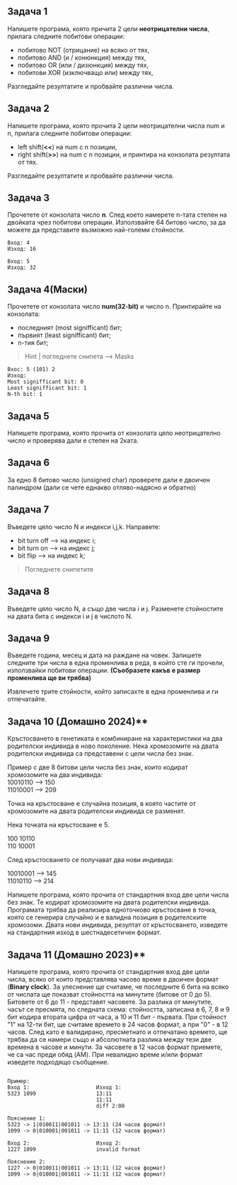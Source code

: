 ## Задача 1
Напишете програма, която причита 2 цели **неотрицателни числа**, прилага следните побитови операции:

  -  побитово NOT (отрицание) на всяко от тях,  
  -  побитово AND (и / конюнкция) между тях,  
  -  побитово OR (или / дизюнкция) между тях,  
  -  побитови XOR (изключващо или) между тях,  

Разгледайте резултатите и пробвайте различни числа.

## Задача 2
Напишете програма, която прочита 2 цели неотрицателни числа num и n, прилага следните побитови операции:

  - left shift(**<<**) на num с n позиции,
  - right shift(**>>**) на num с n позиции,
и принтира на конзолата резултата от тях.

Разгледайте резултатите и пробвайте различни числа.

## Задача 3
Прочетете от конзолата число **n**. След което намерете n-тата степен на двойката чрез побитови операции. Използвайте 64
битово число, за да можете да представите възможно най-големи стойности.  

~~~  
Вход: 4  
Изход: 16  

Вход: 5  
Изход: 32  
~~~

## Задача 4(Маски)
Прочетете от конзолата число **num(32-bit)** и число n. Принтирайте на конзолата:
  - последният (most signifficant) бит;  
  - първият (least signifficant) бит;  
  - n-тия бит;  
> Hint | погледнете снипета --> Masks
~~~
Вхос: 5 (101) 2
Изход:
Most signifficant bit: 0
Least signifficant bit: 1
N-th bit: 1
~~~

## Задача 5
Напишете програма, която прочита от конзолата цяло неотрицателно число и проверява дали е степен на 2ката.

## Задача 6
За едно 8 битово число (unsigned char) проверете дали е двоичен палиндром (дали се чете еднакво отляво-надясно и обратно)

## Задача 7
Въведете цяло число N и индекси i,j,k. Направете:
  - bit turn off --> на индекс i;
  - bit turn on  --> на индекс j;
  - bit flip     --> на индекс k;

> Погледнете снипетите 

## Задача 8
Въведете цяло число N, а също две числа i и j. Разменете стойностите на двата бита с индекси i и j в числото N.

## Задача 9
Въведете година, месец и дата на раждане на човек. Запишете следните три числа в една променлива в реда, в който сте ги прочели, използвайки побитови операции. **(Съобразете какъв е размер променлива ще ви трябва)**

Извлечете трите стойности, който записахте в една променлива и ги отпечатайте.

## Задача 10 (Домашно 2024)**
Кръстосването в генетиката е комбиниране на характеристики на два родителски индивида в ново поколение.
Нека хромозомите на двата родителски индивида са представени с цели числа без знак.

Пример с две 8 битови цели числа без знак, които кодират хромозомите на два индивида:  
10010110 --> 150    
11010001 --> 209   

Точка на кръстосване е случайна позиция, в която частите от хромозомите на двата родителски индивида се разменят.

Нека точката на кръстосване е 5.  

100 10110  
110 10001  

След кръстосването се получават два нови индивида:  

10010001 --> 145  
11010110 --> 214

Напишете програма, която прочита от стандартния вход две цели числа без знак. Те кодират хромозомите на двата родителски индивида. Програмата трябва да реализира едноточково кръстосване в точка, която се генерира случайно и е валидна позиция в родителските хромозоми. Двата нови индивида, резултат от кръстосването, изведете на стандартния изход в шестнадесетичен формат.


## Задача 11 (Домашно 2023)**
Напишете програма, която прочита от стандартния вход две цели числа, всяко от които представлява часово време в двоичен формат (**Binary clock**). За улеснение ще считаме, че последните 6 бита на всяко от числата ще показват стойността на минутите (битове от 0 до 5). Битовете от 6 до 11 - представят часовете. За разлика от минутите, часът се пресмята, по следната схема: стойността, записана в 6, 7, 8 и 9 бит кодира втората цифра от часа, а 10 и 11 бит - първата. При стойност "1" на 12-ти бит, ще считаме времето в 24 часов формат, а при "0" - в 12 часов. След като 	е валидирано, пресметнато и отпечатано времето, ще трябва да се намери също и абсолютната разлика между тези две времена в часове и минути. За часовете в 12 часов формат приемете, че са час преди обяд (AM). При невалидно време и/или формат изведете подходящо съобщение.

~~~

Пример:
Вход 1:						Изход 1:
5323 1099					13:11
							11:11
							diff 2:00

Пояснение 1:
5323 -> 1|010011|001011 -> 13:11 (24 часов формат)
1099 -> 0|010001|001011 -> 11:11 (12 часов формат)

Вход 2:						Изход 2:
1227 1099					invalid format

Пояснение 2:
1227 -> 0|010011|001011 -> 13:11 (12 часов формат)
1099 -> 0|010001|001011 -> 11:11 (12 часов формат)

~~~





